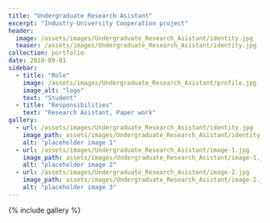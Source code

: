 ```yaml
---
title: "Undergraduate Research Asistant"
excerpt: "Industry-University Cooperation project"
header:
  image: /assets/images/Undergraduate_Research_Asistant/identity.jpg
  teaser: /assets/images/Undergraduate_Research_Asistant/identity.jpg
collection: portfolio
date: 2018-09-01
sidebar:
  - title: "Role"
    image: /assets/images/Undergraduate_Research_Asistant/profile.jpg
    image_alt: "logo"
    text: "Student"
  - title: "Responsibilities"
    text: "Research Asistant, Paper work"
gallery:
  - url: /assets/images/Undergraduate_Research_Asistant/identity.jpg
    image_path: assets/images/Undergraduate_Research_Asistant/identity.jpg
    alt: "placeholder image 1"
  - url: /assets/images/Undergraduate_Research_Asistant/image-1.jpg
    image_path: assets/images/Undergraduate_Research_Asistant/image-1.jpg
    alt: "placeholder image 2"
  - url: /assets/images/Undergraduate_Research_Asistant/image-2.jpg
    image_path: assets/images/Undergraduate_Research_Asistant/image-2.jpg
    alt: "placeholder image 3"
---
```




{% include gallery %}
